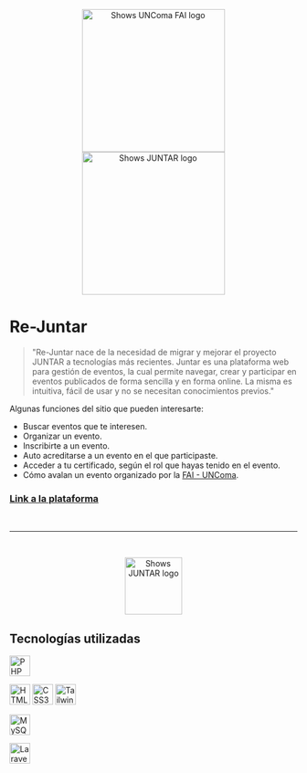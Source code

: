 <p align="center">
<img alt="Shows UNComa FAI logo" src="https://cdn.discordapp.com/attachments/979158431959253023/979158617217445919/logo-fai-w.png" width="250">
<br>
<img alt="Shows JUNTAR logo" src="https://cdn.discordapp.com/attachments/979158431959253023/979158655045865562/juntar-logo-w.png" width="250">
</p>

# Re-Juntar 
> "Re-Juntar nace de la necesidad de migrar y mejorar el proyecto JUNTAR a tecnologías más recientes. Juntar es una plataforma web para gestión de eventos, la cual permite navegar, crear y participar en eventos publicados de forma sencilla y en forma online. La misma es intuitiva, fácil de usar y no se necesitan conocimientos previos."

Algunas funciones del sitio que pueden interesarte:
- Buscar eventos que te interesen.
- Organizar un evento.
- Inscribirte a un evento.
- Auto acreditarse a un evento en el que participaste.
- Acceder a tu certificado, según el rol que hayas tenido en el evento.
- Cómo avalan un evento organizado por la [FAI - UNComa](http://faiweb.uncoma.edu.ar/).

### [Link a la plataforma](https://juntar.fi.uncoma.edu.ar/)

<br>

<hr>

<br>
 
<p align="center">
<img alt="Shows JUNTAR logo" src="https://cdn.discordapp.com/attachments/979158431959253023/979158656048308305/juntar-icon-w.png" width="100">
</p>


## Tecnologías utilizadas
<p align="left">
<a href="https://www.php.net/" target="_blank" rel="noreferrer"><img src="https://raw.githubusercontent.com/danielcranney/readme-generator/main/public/icons/skills/php-colored.svg" width="36" height="36" alt="PHP" /></a>
</p>

<p align="left">
<a href="https://developer.mozilla.org/en-US/docs/Glossary/HTML5" target="_blank" rel="noreferrer"><img src="https://raw.githubusercontent.com/danielcranney/readme-generator/main/public/icons/skills/html5-colored.svg" width="36" height="36" alt="HTML5" /></a>
<a href="https://www.w3.org/TR/CSS/#css" target="_blank" rel="noreferrer"><img src="https://raw.githubusercontent.com/danielcranney/readme-generator/main/public/icons/skills/css3-colored.svg" width="36" height="36" alt="CSS3" /></a>
<a href="https://tailwindcss.com/" target="_blank" rel="noreferrer"><img src="https://raw.githubusercontent.com/danielcranney/readme-generator/main/public/icons/skills/tailwindcss-colored.svg" width="36" height="36" alt="TailwindCSS" /></a>
</p>

<p align="left">
<a href="https://www.mysql.com/" target="_blank" rel="noreferrer"><img src="https://raw.githubusercontent.com/danielcranney/readme-generator/main/public/icons/skills/mysql-colored.svg" width="36" height="36" alt="MySQL" /></a>
</p>

<p align="left">
<a href="https://laravel.com/" target="_blank" rel="noreferrer"><img src="https://raw.githubusercontent.com/danielcranney/readme-generator/main/public/icons/skills/laravel-colored.svg" width="36" height="36" alt="Laravel" /></a>
</p>
